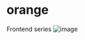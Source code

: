 # orange
Frontend series
![image](https://user-images.githubusercontent.com/52906397/99438909-b97a2d80-28d1-11eb-97cb-2c87b9e8322d.png)
